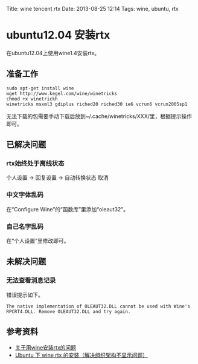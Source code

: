 Title: wine tencent rtx
Date: 2013-08-25 12:14
Tags: wine, ubuntu, rtx

# ubuntu12.04 安装rtx

在ubuntu12.04上使用wine1.4安装rtx。

## 准备工作

    sudo apt-get install wine
    wget http://www.kegel.com/wine/winetricks 
    chmod +x winetrickh 
    winetricks msxml3 gdiplus riched20 riched30 ie6 vcrun6 vcrun2005sp1 
无法下载的包需要手动下载后放到~/.cache/winetricks/XXX/里，根据提示操作即可。

## 已解决问题

### rtx始终处于离线状态
个人设置 -> 回复设置 -> 自动转换状态 取消
### 中文字体乱码

在“Configure Wine”的“函数库”里添加“oleaut32"。

### 自己名字乱码

在“个人设置”里修改即可。

## 未解决问题

### 无法查看消息记录
错误提示如下。

	
	The native implementation of OLEAUT32.DLL cannot be used with Wine's RPCRT4.DLL. Remove OLEAUT32.DLL and try again.


## 参考资料

*  [关于用wine安装rtx的问题](http://www.oschina.net/question/193954_33387)
*  [Ubuntu 下 wine rtx 的安装（解决组织架构不显示问题）](http://www.oldfeel.cn/?p=840)
